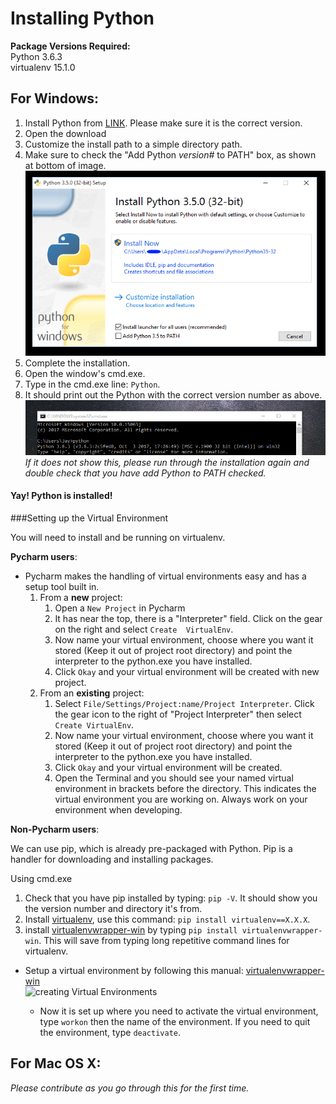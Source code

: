 Installing Python
=================

**Package Versions Required:**  
Python 3.6.3  
virtualenv 15.1.0

For Windows:
------------

1. Install Python from [LINK](https://www.python.org/downloads/). Please make sure it is the 
    correct version.
1. Open the download
1. Customize the install path to a simple directory path.
1. Make sure to check the "Add Python *version#* to PATH" box, as shown at bottom of 
    image.  
![Python Installation](/docs/images/python_add_path.png)
1. Complete the installation.
1. Open the window's cmd.exe.
1. Type in the cmd.exe line: ```Python```.
1. It should print out the Python with the correct version number as above.  
![Python cmd](/docs/images/python_cmd.png)  
    *If it does not show this, please run through the installation again and double check that you have add Python to 
    PATH checked.* 

#### Yay! Python is installed!

###Setting up the Virtual Environment

You will need to install and be running on virtualenv. 

**Pycharm users**:
* Pycharm makes the handling of virtual environments easy and has a setup tool built in.
    1. From a **new** project:
        1. Open a ```New Project``` in Pycharm
        1. It has near the top, there is a "Interpreter" field. Click on the gear on the right and select ```Create 
            VirtualEnv```.  
        1. Now name your virtual environment, choose where you want it stored (Keep it out of project root directory) 
            and point the interpreter to the python.exe you have installed.
        1. Click ```Okay``` and your virtual environment will be created with new project.
    1. From an **existing** project:
        1. Select ```File/Settings/Project:name/Project Interpreter```. Click the gear icon to the right of "Project
            Interpreter" then select ```Create VirtualEnv```.
        1. Now name your virtual environment, choose where you want it stored (Keep it out of project root directory) 
            and point the interpreter to the python.exe you have installed.
        1. Click ```Okay``` and your virtual environment will be created.
        1. Open the Terminal and you should see your named virtual environment in brackets before the directory. This
            indicates the virtual environment you are working on. Always work on your environment when developing.  
            
**Non-Pycharm users**:  

We can use pip, which is already pre-packaged with Python. Pip is a handler for downloading and installing packages.  

Using cmd.exe
1. Check that you have pip installed by typing: ```pip -V```. It should show you the version number and directory it's 
    from.
1. Install [virtualenv](https://virtualenv.pypa.io/en/stable/), use this command: 
```pip install virtualenv==X.X.X```.
1. install [virtualenvwrapper-win](http://virtualenvwrapper.readthedocs.io/en/latest/install.html) by typing
```pip install virtualenvwrapper-win```. This will save from typing long repetitive command lines for virtualenv.
* Setup a virtual environment by following this manual: 
[virtualenvwrapper-win](http://virtualenvwrapper.readthedocs.io/en/latest/install.html)  
![creating Virtual Environments](/docs/images/creating_virtual_env.png)  

    * Now it is set up where you need to activate the virtual environment, type ````workon```` then the name of the 
    environment. If you need to quit the environment, type ````deactivate````.
    
 
For Mac OS X:
-------------
*Please contribute as you go through this for the first time.*



